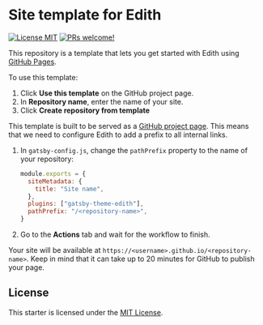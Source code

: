 # Site template for Edith

[![License MIT](https://img.shields.io/badge/license-MIT-blue.svg?style=flat)](LICENSE)
[![PRs welcome!](https://img.shields.io/badge/PRs-welcome-brightgreen.svg)](#contribute)

This repository is a template that lets you get started with Edith using [GitHub Pages](https://pages.github.com/).

To use this template:

1. Click **Use this template** on the GitHub project page.
1. In **Repository name**, enter the name of your site.
1. Click **Create repository from template**

This template is built to be served as a [GitHub project page](https://help.github.com/en/github/working-with-github-pages/about-github-pages#types-of-github-pages-sites). This means that we need to configure Edith to add a prefix to all internal links.

1. In `gatsby-config.js`, change the `pathPrefix` property to the name of your repository:

   ```js
   module.exports = {
     siteMetadata: {
       title: "Site name",
     },
     plugins: ["gatsby-theme-edith"],
     pathPrefix: "/<repository-name>",
   }
   ```

1. Go to the **Actions** tab and wait for the workflow to finish.

Your site will be available at `https://<username>.github.io/<repository-name>`. Keep in mind that it can take up to 20 minutes for GitHub to publish your page.

## License

This starter is licensed under the [MIT License](LICENSE).
